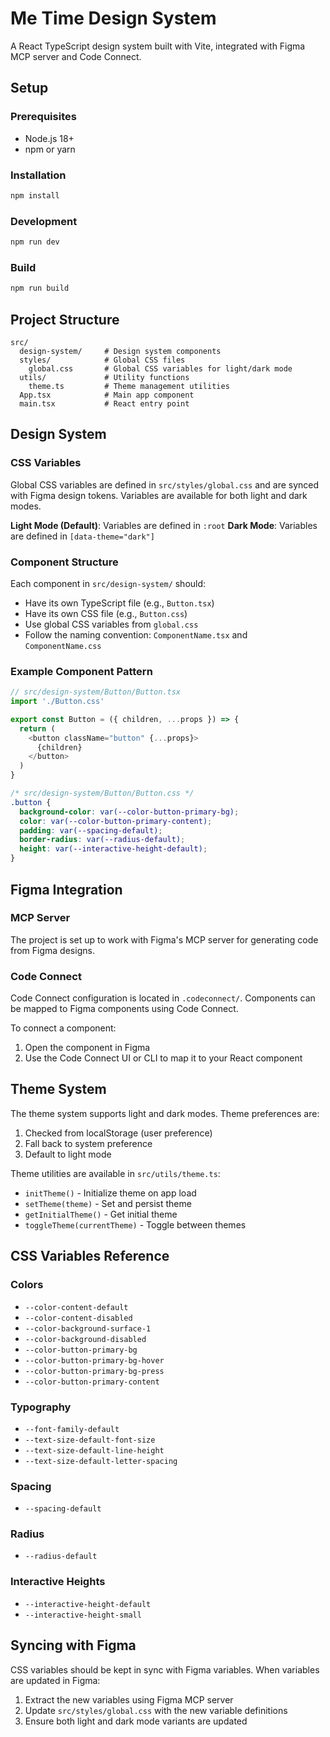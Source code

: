 # Me Time Design System

A React TypeScript design system built with Vite, integrated with Figma MCP server and Code Connect.

## Setup

### Prerequisites

- Node.js 18+ 
- npm or yarn

### Installation

```bash
npm install
```

### Development

```bash
npm run dev
```

### Build

```bash
npm run build
```

## Project Structure

```
src/
  design-system/     # Design system components
  styles/            # Global CSS files
    global.css       # Global CSS variables for light/dark mode
  utils/             # Utility functions
    theme.ts         # Theme management utilities
  App.tsx            # Main app component
  main.tsx           # React entry point
```

## Design System

### CSS Variables

Global CSS variables are defined in `src/styles/global.css` and are synced with Figma design tokens. Variables are available for both light and dark modes.

**Light Mode (Default)**: Variables are defined in `:root`
**Dark Mode**: Variables are defined in `[data-theme="dark"]`

### Component Structure

Each component in `src/design-system/` should:
- Have its own TypeScript file (e.g., `Button.tsx`)
- Have its own CSS file (e.g., `Button.css`)
- Use global CSS variables from `global.css`
- Follow the naming convention: `ComponentName.tsx` and `ComponentName.css`

### Example Component Pattern

```typescript
// src/design-system/Button/Button.tsx
import './Button.css'

export const Button = ({ children, ...props }) => {
  return (
    <button className="button" {...props}>
      {children}
    </button>
  )
}
```

```css
/* src/design-system/Button/Button.css */
.button {
  background-color: var(--color-button-primary-bg);
  color: var(--color-button-primary-content);
  padding: var(--spacing-default);
  border-radius: var(--radius-default);
  height: var(--interactive-height-default);
}
```

## Figma Integration

### MCP Server

The project is set up to work with Figma's MCP server for generating code from Figma designs.

### Code Connect

Code Connect configuration is located in `.codeconnect/`. Components can be mapped to Figma components using Code Connect.

To connect a component:
1. Open the component in Figma
2. Use the Code Connect UI or CLI to map it to your React component

## Theme System

The theme system supports light and dark modes. Theme preferences are:
1. Checked from localStorage (user preference)
2. Fall back to system preference
3. Default to light mode

Theme utilities are available in `src/utils/theme.ts`:
- `initTheme()` - Initialize theme on app load
- `setTheme(theme)` - Set and persist theme
- `getInitialTheme()` - Get initial theme
- `toggleTheme(currentTheme)` - Toggle between themes

## CSS Variables Reference

### Colors
- `--color-content-default`
- `--color-content-disabled`
- `--color-background-surface-1`
- `--color-background-disabled`
- `--color-button-primary-bg`
- `--color-button-primary-bg-hover`
- `--color-button-primary-bg-press`
- `--color-button-primary-content`

### Typography
- `--font-family-default`
- `--text-size-default-font-size`
- `--text-size-default-line-height`
- `--text-size-default-letter-spacing`

### Spacing
- `--spacing-default`

### Radius
- `--radius-default`

### Interactive Heights
- `--interactive-height-default`
- `--interactive-height-small`

## Syncing with Figma

CSS variables should be kept in sync with Figma variables. When variables are updated in Figma:
1. Extract the new variables using Figma MCP server
2. Update `src/styles/global.css` with the new variable definitions
3. Ensure both light and dark mode variants are updated

